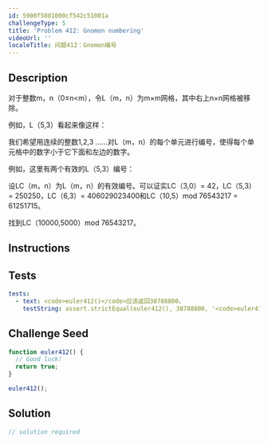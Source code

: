 ```yaml
---
id: 5900f5081000cf542c51001a
challengeType: 5
title: 'Problem 412: Gnomon numbering'
videoUrl: ''
localeTitle: 问题412：Gnomon编号
---
```


## Description
<section id="description">对于整数m，n（0≤n&lt;m），令L（m，n）为m×m网格，其中右上n×n网格被移除。 <p>例如，L（5,3）看起来像这样： </p><p>我们希望用连续的整数1,2,3 ......对L（m，n）的每个单元进行编号，使得每个单元格中的数字小于它下面和左边的数字。 </p><p>例如，这里有两个有效的L（5,3）编号： </p><p>设LC（m，n）为L（m，n）的有效编号。可以证实LC（3,0）= 42，LC（5,3）= 250250，LC（6,3）= 406029023400和LC（10,5）mod 76543217 = 61251715。 </p><p>找到LC（10000,5000）mod 76543217。 </p></section>

## Instructions
<section id="instructions">
</section>

## Tests
<section id='tests'>

```yml
tests:
  - text: <code>euler412()</code>应该返回38788800。
    testString: assert.strictEqual(euler412(), 38788800, '<code>euler412()</code> should return 38788800.');

```

</section>

## Challenge Seed
<section id='challengeSeed'>

<div id='js-seed'>

```js
function euler412() {
  // Good luck!
  return true;
}

euler412();

```

</div>



</section>

## Solution
<section id='solution'>

```js
// solution required
```
</section>

